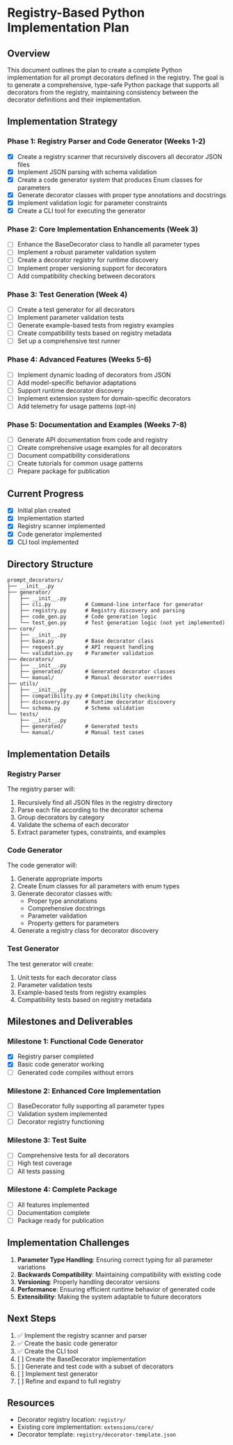 # Registry-Based Python Implementation Plan

## Overview

This document outlines the plan to create a complete Python implementation for all prompt decorators defined in the registry. The goal is to generate a comprehensive, type-safe Python package that supports all decorators from the registry, maintaining consistency between the decorator definitions and their implementation.

## Implementation Strategy

### Phase 1: Registry Parser and Code Generator (Weeks 1-2)

- [x] Create a registry scanner that recursively discovers all decorator JSON files
- [x] Implement JSON parsing with schema validation
- [x] Create a code generator system that produces Enum classes for parameters
- [x] Generate decorator classes with proper type annotations and docstrings
- [x] Implement validation logic for parameter constraints
- [x] Create a CLI tool for executing the generator

### Phase 2: Core Implementation Enhancements (Week 3)

- [ ] Enhance the BaseDecorator class to handle all parameter types
- [ ] Implement a robust parameter validation system
- [ ] Create a decorator registry for runtime discovery
- [ ] Implement proper versioning support for decorators
- [ ] Add compatibility checking between decorators

### Phase 3: Test Generation (Week 4)

- [ ] Create a test generator for all decorators
- [ ] Implement parameter validation tests
- [ ] Generate example-based tests from registry examples
- [ ] Create compatibility tests based on registry metadata
- [ ] Set up a comprehensive test runner

### Phase 4: Advanced Features (Weeks 5-6)

- [ ] Implement dynamic loading of decorators from JSON
- [ ] Add model-specific behavior adaptations
- [ ] Support runtime decorator discovery
- [ ] Implement extension system for domain-specific decorators
- [ ] Add telemetry for usage patterns (opt-in)

### Phase 5: Documentation and Examples (Weeks 7-8)

- [ ] Generate API documentation from code and registry
- [ ] Create comprehensive usage examples for all decorators
- [ ] Document compatibility considerations
- [ ] Create tutorials for common usage patterns
- [ ] Prepare package for publication

## Current Progress

- [x] Initial plan created
- [x] Implementation started
- [x] Registry scanner implemented
- [x] Code generator implemented
- [x] CLI tool implemented

## Directory Structure

```
prompt_decorators/
├── __init__.py
├── generator/
│   ├── __init__.py
│   ├── cli.py           # Command-line interface for generator
│   ├── registry.py      # Registry discovery and parsing
│   ├── code_gen.py      # Code generation logic
│   └── test_gen.py      # Test generation logic (not yet implemented)
├── core/
│   ├── __init__.py
│   ├── base.py          # Base decorator class
│   ├── request.py       # API request handling
│   └── validation.py    # Parameter validation
├── decorators/
│   ├── __init__.py
│   ├── generated/       # Generated decorator classes
│   └── manual/          # Manual decorator overrides
├── utils/
│   ├── __init__.py
│   ├── compatibility.py # Compatibility checking
│   ├── discovery.py     # Runtime decorator discovery
│   └── schema.py        # Schema validation
└── tests/
    ├── __init__.py
    ├── generated/       # Generated tests
    └── manual/          # Manual test cases
```

## Implementation Details

### Registry Parser

The registry parser will:
1. Recursively find all JSON files in the registry directory
2. Parse each file according to the decorator schema
3. Group decorators by category
4. Validate the schema of each decorator
5. Extract parameter types, constraints, and examples

### Code Generator

The code generator will:
1. Generate appropriate imports
2. Create Enum classes for all parameters with enum types
3. Generate decorator classes with:
   - Proper type annotations
   - Comprehensive docstrings
   - Parameter validation
   - Property getters for parameters
4. Generate a registry class for decorator discovery

### Test Generator

The test generator will create:
1. Unit tests for each decorator class
2. Parameter validation tests
3. Example-based tests from registry examples
4. Compatibility tests based on registry metadata

## Milestones and Deliverables

### Milestone 1: Functional Code Generator
- [x] Registry parser completed
- [x] Basic code generator working
- [ ] Generated code compiles without errors

### Milestone 2: Enhanced Core Implementation
- [ ] BaseDecorator fully supporting all parameter types
- [ ] Validation system implemented
- [ ] Decorator registry functioning

### Milestone 3: Test Suite
- [ ] Comprehensive tests for all decorators
- [ ] High test coverage
- [ ] All tests passing

### Milestone 4: Complete Package
- [ ] All features implemented
- [ ] Documentation complete
- [ ] Package ready for publication

## Implementation Challenges

1. **Parameter Type Handling**: Ensuring correct typing for all parameter variations
2. **Backwards Compatibility**: Maintaining compatibility with existing code
3. **Versioning**: Properly handling decorator versions
4. **Performance**: Ensuring efficient runtime behavior of generated code
5. **Extensibility**: Making the system adaptable to future decorators

## Next Steps

1. ✅ Implement the registry scanner and parser
2. ✅ Create the basic code generator
3. ✅ Create the CLI tool
4. [ ] Create the BaseDecorator implementation
5. [ ] Generate and test code with a subset of decorators
6. [ ] Implement test generator
7. [ ] Refine and expand to full registry

## Resources

- Decorator registry location: `registry/`
- Existing core implementation: `extensions/core/`
- Decorator template: `registry/decorator-template.json` 